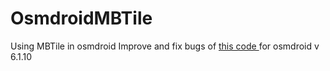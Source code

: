 # OsmdroidMBTile
Using MBTile in osmdroid
Improve and fix bugs of [this code ](http://www.sieswerda.net/2012/08/15/upping-the-developer-friendliness/) for osmdroid v 6.1.10
